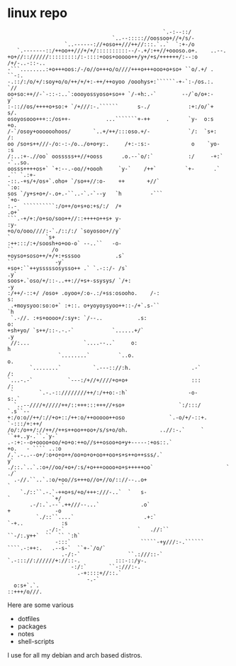 # linux repo

                                                                                                    
                                                     `.-:--::/                                          
                                     `..--::::://oossoo+//+/s/-                                         
                      `..------://+oso++///++//:::.`..`  `:+-/o                                         
       `.-------::/++oo++///+/+/::::::::::--/-.+/:++//+oooso.o+.    ..--.                               
    +o+//:://////:::::::::/:-::::+oos+ooooo++/y+/+s/++++++/:--:o  /+/-..-::-..                          
    -```........:+o+++oos:/-/o//o+++o/o////+++o+++ooo+o+so+ ``o/.+/ .       ``-:.                       
    -.::/:/o/+/:soy+o/o/++/+/+:-++/++oyoo /ooohys+:``````-+-`:-/os.:.          `//                      
    oo+so:++//-`-::-:..`:oooyossyoso+so++ `/-+h:.-`        --/`o/o+:-            y`                     
    :-:://os/++++o+so:+ `/+///:-.``````      s-./            :+:/o/`+            s/.                    
    osoyosooo+++::/os++-           ...```````+-++     .      `y-  o:s            +o.                    
    /-`/osoy+oooooohoos/       `..+/++/:::oso.+/-            `/:  `s+:           /:                     
    oo /so+s++///-/o:-:-/o../o+o+y:.     /+:-:s:-             o    `yo-         :s                      
    /:..:+-.//oo` oosssss++//+ooss      .o.--`o/:`           :/     -+:`     -`..so.                    
    oosss++++os+` `+:--.-oo//+oooh     `y-`    /++`         `+-      .`      .`` `.:+-                  
    -::.-+s/+/os+`.oho+ `/so++//:o-    ++       +//`                                `:o:                
    sos `/y+s+o+/-.o+.-``..-`.-`--y   `h         -```                                 `+o-              
    :.-  ``````````:/o++/o+s+o:+s/:/  /+                                                .o+`            
    ```.-+/+:/o+so/soo++//::++++o++s+ y-                                                  :y-           
    +o/o/ooo////:-`./::/:/ `soyosoo+//y`                                       `           `s+          
    :++:::/:+/soosh+o+oo-o` --..``   -o-                                       ``            /o         
    +oyso+soso++/+/+:+sssoo           .s`                                      ``             -y`       
    +so+:``++ysssssosysso++ .` `.-::/- /s`                                                     .y`      
    soos+.`oso/+/::-..++://+s+-ssysys/ `/+:                                                     -y      
    :/++/-::+/ /oso+ .oyoo+/:o-.:/+ss:osooho.    /-:                                             s:     
     .+moysyoo:so:o+` :+::. o+yoyoysyoo++::-/+`.s-``                                             `h     
     `.-//. :+s+oooo+/:sy+: `/--..           .s:                                                  o:    
    +sh+yo/ `s++/::-.-.-`            `......+/`                                                   .y    
     //:...                 `....--..`     o:                                                      h    
                    `........`         `..o.                                                       o.   
           `........`          `.---:://:h.                   .-`                                  /:   
    `...-.-`           `---:/+//+////+o+o+                    :::                                  /:   
     `        `.-.-::////////++/:/++o:-:h`                   -o-                                   s:.` 
      `..--////+/////++/::+++:::+++//+so+                 `:/:::/                                `.s``--
    +:/o:o//++/://+o+::/++:o/++ooooo++oso              `.-o/+/-::+.                       `-:::/+:++/   
    /o/:/o++/://++//++s++oo++oo+/s/s+o/oh.          ..//:-.`     `                     ``++..y-.``.`y-` 
    .-:+:--o+oooo+oo/+o+o:++o//s++osoo+o+y+-----:+os::.`                               +o.   - ```` ..:o
    /.`.-..--o+/:o+o+o++/oo+o+o+oo++oo+s+s++o++sss/.`                                  y`              `
    ./::.`..`.:o+//oo/+o+/:s/+o+++oooo+o+s+++++oo`                       `            ./`               
      .-//.``..`.:o/+oo//s+++o//o+//o/:://--..o+                                      `                `
        `./::``.-.`-++o+s/+o/+++:///-..`  `   s-                                       `             `+/
           .-/:.`.--`.++///--...`             .o`                                      +              -o
             `./::``....`                      .+:`                                  `-+..            :s
                .-/:-`                       `   .//:``                          ``-/:.y++`  ``  `` `:h`
                   -:::`                      `````-+y///:-.``````       ````.-:++:.   .--s-`  ``+-`/o/`
                     .-/:-`               ``.:///::-`    `.-::://://////+://::-.           :::-::/y-.   
                        -:/:`       ``-:///:-.                                                          
                          .-+::::+//::.`                                                                
                             -.-`                                                                       
      o:s+`.`.                                                                                          
    ::+++/o///.                                                                 

Here are some various
- dotfiles
- packages 
- notes
- shell-scripts

I use for all my debian and arch based distros.
